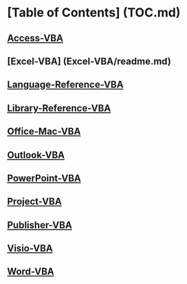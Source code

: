 # [Table of Contents] (TOC.md)
## [Access-VBA](Access-VBA/readme.md)
## [Excel-VBA] (Excel-VBA/readme.md)
## [Language-Reference-VBA](Language-Reference-VBA/readme.md)
## [Library-Reference-VBA](Library-Reference-VBA/readme.md)
## [Office-Mac-VBA](Office-Mac-VBA/readme.md)
## [Outlook-VBA](Outlook-VBA/readme.md)
## [PowerPoint-VBA](PowerPoint-VBA/readme.md)
## [Project-VBA](Project-VBA/readme.md)
## [Publisher-VBA](Publisher-VBA/readme.md)
## [Visio-VBA](Visio-VBA/readme.md)
## [Word-VBA](Word-VBA/readme.md)